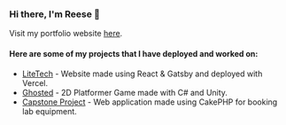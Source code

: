 
### Hi there, I'm Reese 👋

Visit my portfolio website [here](https://reese-gunardi.vercel.app/).

#### Here are some of my projects that I have deployed and worked on:

* [LiteTech](https://litetechwebsite-rjgy.vercel.app/) - Website made using React & Gatsby and deployed with Vercel.
* [Ghosted](https://rjgy.github.io/GhostedWebGL/) - 2D Platformer Game made with C# and Unity.
* [Capstone Project](http://54.206.103.30/) - Web application made using CakePHP for booking lab equipment.

